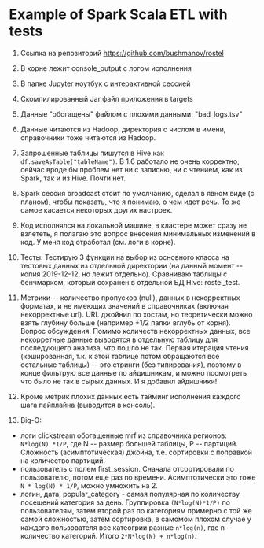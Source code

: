 # Example of Spark Scala ETL with tests

1. Ссылка на репозиторий
https://github.com/bushmanov/rostel

2. В корне лежит console_output с логом исполнения

3. В папке Jupyter ноутбук с интерактивной сессией

4. Скомпилированный Jar файл приложения в targets

5. Данные "обогащены" файлом с плохими данными: "bad_logs.tsv"

6. Данные читаются из Hadoop, директория с числом в имени, справочники тоже читаются из Hadoop.

7. Запрошенные таблицы пишутся в Hive как `df.saveAsTable("tableName")`. В 1.6 работало не очень корректно, сейчас вроде бы проблем нет ни с записью, ни с чтением, как из Spark, так и из Hive. Почти нет.

8. Spark сессия broadcast стоит по умолчанию, сделал в явном виде (с планом), чтобы показать, что я понимаю, о чем идет речь. То же самое касается некоторых других настроек. 

9. Код исполнялся на локальной машине, в кластере может сразу не взлететь, я полагаю это вопрос внесения минимальных изменений в код. У меня код отработал (см. логи в корне).

10. Тесты. Тестирую 3 функции на выбор из основного класса на тестовых данных из отдельной директории (на данный момент -- копия 2019-12-12, но лежит отдельно). Сравниваю таблицы с бенчмарком, который сохранен в отдельной БД Hive: rostel_test.

11. Метрики -- количество пропусков (null), данных в некорректных форматах, и не имеющих значений в справочниках (включая некорректные url). URL джойнил по хостам, но теоретически можно взять глубину больше (например +1/2 папки вглубь от корня). Вопрос обсуждения. Помимо количеств некорректных данных, все некорретные данные выводятся в отдельную таблицу для последующего анализа, что пошло не так. Первая итерация чтения (кэшированная, т.к. к этой таблице потом обращаются все остальные таблицы) -- это стринги (без типирования), поэтому в конце фильтрую все данные по айдишникам, и можно посмотреть что было не так в сырых данных. И я добавил айдишники!

12. Кроме метрик плохих данных есть тайминг исполнения каждого шага пайплайна (выводится в консоль).

13. Big-O:
  - логи clickstream обогащенные mrf из справочника регионов: `N*log(N) *1/P`, где N -- размер большей таблицы, P -- партиций. Сложность (асимптотическая) джойна, т.е. сортировки с поправкой на количество партиций.  
  - пользователь с полем first_session. Сначала отсортировали по пользователю, потом еще раз по времени. Асимптотически это тоже `N * log(N) * 1/P`, можно умножить на 2.
  - логин, дата, popular_category - самая популярная по количеству посещений категория за день. Группировка `(N*log(N)*1/P)` по пользователям, затем второй раз по категориям примерно с той же самой сложностью, затем   сортировка, в самомом плохом случае у каждого пользователя все катеогрии разные `n*log(n)`, где n - количество категорий. Итого `2*N*log(N) + n*log(n)`. 
